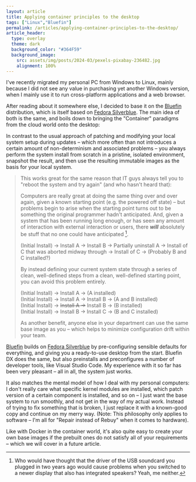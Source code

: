 ```yaml
---
layout: article
title: Applying container principles to the desktop
tags: ["Linux","Bluefin"]
permalink: /articles/applying-container-principles-to-the-desktop/
article_header:
  type: overlay
  theme: dark
  background_color: "#364F59"
  background_image:
    src: assets/img/posts/2024-03/pexels-pixabay-236482.jpg
    alignment: 100%
---
```


I've recently migrated my personal PC from Windows to Linux, mainly because I did not see any value
in purchasing yet another Windows version, when I mainly use it to run cross-platform applications
and a web browser.

After reading about it somewhere else, I decided to base it on the [Bluefin] distribution, which is itself based on [Fedora Silverblue].
The main idea of both is the same, and boils down to bringing the "Container" paradigms from the cloud world onto the desktop:

[Bluefin]: https://projectbluefin.io/
[Fedora Silverblue]: https://fedoraproject.org/atomic-desktops/silverblue/

In contrast to the usual approach of patching and modifying your local system setup during updates &ndash;
which more often than not introduces a certain amount of non-determinism and associated problems &ndash;
you always perform the system install from scratch in a pristine, isolated environment, snapshot the result,
and then use the resulting immutable images as the basis for your local system.

> This works great for the same reason that IT guys always tell you to "reboot the system and try again" (and who hasn't heard that):
>
> Computers are really great at doing the same thing over and over again, given a known starting point (e.g. the powered off state)
> &ndash; but problems begin to arise when the starting point turns out to be something the original programmer hadn't anticipated.
> And, given a system that has been running long enough, or has seen any amount of interaction with external interaction or users,
> there **_will_** absolutely be stuff that no one could have anticipated [^1].
>
> (Initial Install) &rarr; Install A &rarr; Install B &rarr; Partially uninstall A &rarr; Install of C that was aborted midway through &rarr; Install of C &rarr; (Probably B and C installed?)
>
> By instead defining your current system state through a series of clean, well-defined steps
> from a clean, well-defined starting point, you can avoid this problem entirely.
>
> (Initial Install) &rarr; Install A &rarr; (A installed)
> <br>
> (Initial Install) &rarr; Install A &rarr; Install B &rarr; (A and B installed)
> <br>
> (Initial Install) &rarr; ~~Install A &rarr;~~ Install B &rarr; (B installed)
> <br>
> (Initial Install) &rarr; Install B &rarr; Install C &rarr; (B and C installed)
>
> As another benefit, anyone else in your department can use the same base image as you &ndash; which helps to minimize configuration drift within your team.

[Bluefin] builds on [Fedora Silverblue] by pre-configuring sensible defaults for everything, and giving you a ready-to-use desktop from the start.
Bluefin DX does the same, but also preinstalls and preconfigures a number of developer tools, like Visual Studio Code.
My experience with it so far has been very pleasant &ndash; all in all, the system just works.

It also matches the mental model of how I deal with my personal computers:
I don't really care what specific kernel modules are installed, which patch version of a certain component is installed, and so on
&ndash; I just want the base system to run smoothly, and not get in the way of my actual work.
Instead of trying to fix something that is broken, I just replace it with a known-good copy and continue on my merry way.
(Note: This philosophy only applies to software &ndash; I'm all for "Repair instead of Rebuy" when it comes to hardware).

Like with Docker in the container world, it's also quite easy to create your own base images
if the prebuilt ones do not satisfy all of your requirements
&ndash; which we will cover in a future article.

[^1]: Who would have thought that the driver of the USB soundcard you plugged in two years ago would cause problems
when you switched to a newer display that also has integrated speakers? Yeah, me neither. 
